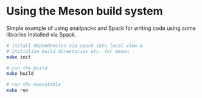 

# Using the Meson build system

Simple example of using snailpacks and Spack for writing code using
some libraries installed via Spack.

```sh
# install dependencies via spack into local view & 
# initialize build directories etc. for meson
make init

# run the build
make build

# run the executable
make run
```
